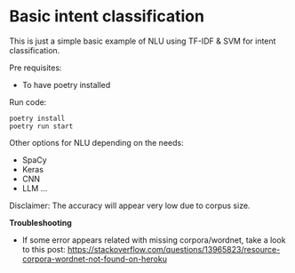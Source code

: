 Basic intent classification
==========================

This is just a simple basic example of NLU using TF-IDF & SVM for intent classification.


Pre requisites:
- To have poetry installed

Run code:
```
poetry install
poetry run start
```

Other options for NLU depending on the needs:

- SpaCy
- Keras
- CNN
- LLM
...

Disclaimer: The accuracy will appear very low due to corpus size.

**Troubleshooting**

- If some error appears related with missing corpora/wordnet, take a look to this post: https://stackoverflow.com/questions/13965823/resource-corpora-wordnet-not-found-on-heroku